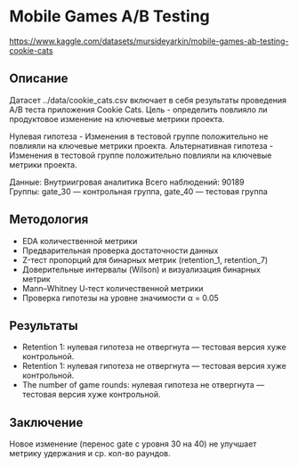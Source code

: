 # Mobile Games A/B Testing
https://www.kaggle.com/datasets/mursideyarkin/mobile-games-ab-testing-cookie-cats

## Описание
Датасет ../data/cookie_cats.csv включает в себя результаты проведения A/B теста приложения Cookie Cats.
Цель - определить повлияло ли продуктовое изменение на ключевые метрики проекта. 

Нулевая гипотеза - Изменения в тестовой группе положительно не повлияли на ключевые метрики проекта.
Альтернативная гипотеза - Изменения в тестовой группе положительно повлияли на ключевые метрики проекта.

Данные: Внутриигровая аналитика
Всего наблюдений: 90189  
Группы: gate_30 — контрольная группа, gate_40 — тестовая группа

## Методология
* EDA количественной метрики
* Предварительная проверка достаточности данных
* Z-тест пропорций для бинарных метрик (retention_1, retention_7)
* Доверительные интервалы (Wilson) и визуализация бинарных метрик
* Mann–Whitney U‑тест количественной метрики
* Проверка гипотезы на уровне значимости α = 0.05

## Результаты
* Retention 1: нулевая гипотеза не отвергнута — тестовая версия хуже контрольной.
* Retention 1: нулевая гипотеза не отвергнута — тестовая версия хуже контрольной.
* The number of game rounds: нулевая гипотеза не отвергнута — тестовая версия хуже контрольной.

## Заключение
Новое изменение (перенос gate с уровня 30 на 40) не улучшает метрику удержания и ср. кол-во раундов.
